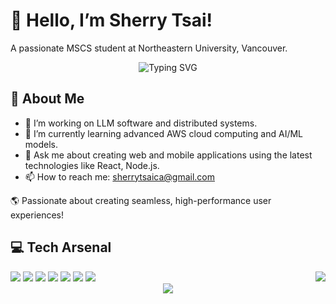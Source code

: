 # 👋 Hello, I’m Sherry Tsai!
A passionate MSCS student at Northeastern University, Vancouver.

<div align="center">
  <img src="https://readme-typing-svg.herokuapp.com?font=Fira+Code&size=25&duration=3000&pause=1000&color=5CBDD8&center=true&vCenter=true&width=435&lines=Full-Stack+Developer" alt="Typing SVG" />
</div>


## 🚀 About Me

- 🔭 I’m working on LLM software and distributed systems.
- 🌱 I’m currently learning advanced AWS cloud computing and AI/ML models.
- 💬 Ask me about creating web and mobile applications using the latest technologies like React, Node.js.
- 📫 How to reach me: sherrytsaica@gmail.com

🌎 Passionate about creating seamless, high-performance user experiences!

## 💻 Tech Arsenal

<img align="right" src="https://github-readme-stats.vercel.app/api/top-langs/?username=BodhiForge&layout=compact&theme=radical&icon_color=5CBDD8&bg_color=30,e96443,904e95&title_color=fff&text_color=fff&hide_border=true">

<div align="left">
  <img src="https://img.shields.io/badge/-Python-3776AB?style=for-the-badge&logo=python&logoColor=white" />
  <img src="https://img.shields.io/badge/-PyTorch-EE4C2C?style=for-the-badge&logo=pytorch&logoColor=white" />
  <img src="https://img.shields.io/badge/-Scikit--learn-F7931E?style=for-the-badge&logo=scikit-learn&logoColor=white" />
  <img src="https://img.shields.io/badge/-Pandas-150458?style=for-the-badge&logo=pandas&logoColor=white" />
  <img src="https://img.shields.io/badge/-SQL-4479A1?style=for-the-badge&logo=postgresql&logoColor=white" />
  <img src="https://img.shields.io/badge/-Docker-2496ED?style=for-the-badge&logo=docker&logoColor=white" />
  <img src="https://img.shields.io/badge/-AWS-232F3E?style=for-the-badge&logo=amazon-aws&logoColor=white" />
</div>

<div align="center">
  <img src="https://github-profile-trophy.vercel.app/?username=BodhiForge&theme=radical&no-frame=true&no-bg=true&margin-w=4&row=1" />
</div>
